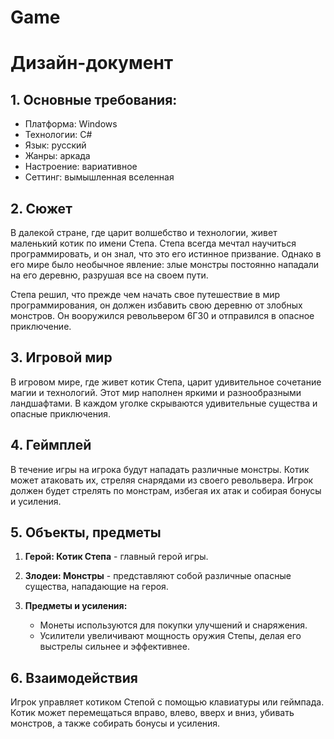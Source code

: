 # Game
# Дизайн-документ
## 1. Основные требования:
* Платформа: Windows
* Технологии: C#
* Язык: русский
* Жанры: аркада
* Настроение: вариативное
* Сеттинг: вымышленная вселенная
## 2. Сюжет
В далекой стране, где царит волшебство и технологии, живет маленький котик по имени Степа. Степа всегда мечтал научиться программировать, и он знал, что это его истинное призвание. Однако в его мире было необычное явление: злые монстры постоянно нападали на его деревню, разрушая все на своем пути.

Степа решил, что прежде чем начать свое путешествие в мир программирования, он должен избавить свою деревню от злобных монстров. Он вооружился револьвером 6Г30 и отправился в опасное приключение.
## 3. Игровой мир
В игровом мире, где живет котик Степа, царит удивительное сочетание магии и технологий. Этот мир наполнен яркими и разнообразными ландшафтами. В каждом уголке скрываются удивительные существа и опасные приключения.
## 4. Геймплей
В течение игры на игрока будут нападать различные монстры. Котик может атаковать их, стреляя снарядами из своего револьвера. Игрок должен будет стрелять по монстрам, избегая их атак и собирая бонусы и усиления.
## 5. Объекты, предметы

1. **Герой: Котик Степа** - главный герой игры.

2. **Злодеи: Монстры** - представляют собой различные опасные существа, нападающие на героя. 

3. **Предметы и усиления:**
   - Монеты используются для покупки улучшений и снаряжения.
   - Усилители увеличивают мощность оружия Степы, делая его выстрелы сильнее и эффективнее.

## 6. Взаимодействия
Игрок управляет котиком Степой с помощью клавиатуры или геймпада. Котик может перемещаться вправо, влево, вверх и вниз, убивать монстров, а также собирать бонусы и усиления.
